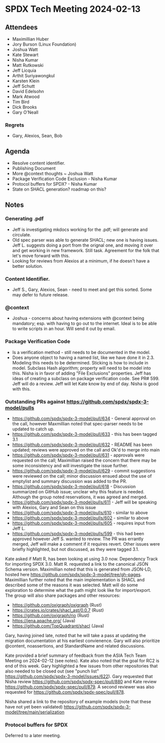 # SPDX Tech Meeting 2024-02-13

## Attendees
* Maximillian Huber
* Jory Burson (Linux Foundation)
* Joshua Watt
* Kate Stewart
* Nisha Kumar
* Matt Rutkowski
* Jeff Licquia
* Arthit Suriyawongkul
* Karsten Klein
* Jeff Schutt
* David Edelsohn
* Mark Atwood
* Tim Bird
* Dick Brooks
* Gary O'Neall

### Regrets
* Gary, Alexios, Sean, Bob

## Agenda
* Resolve content identifier.
* Publishing Document
* More @context thoughts ~ Joshua Watt
* Package Verification Code Exclusion - Nisha Kumar
* Protocol buffers for SPDX? - Nisha Kumar
* State on SHACL generation?   roadmap on this?

## Notes
### Generating .pdf
* Jeff is investigating mkdocs working for the .pdf;  will generate and circulate. 
* Old spec parser was able to generate SHACL;  new one is having issues.    Jeff L. suggests doing a port from the orignal one, and moving it over and get working in new framework.  Still task.    Agreement for the folk that let's move forward with this.  
* Looking for reviews from Alexios at a minimum, if he doesn't have a better solution. 

### Content Identifier.
* Jeff S.,  Gary, Alexios,  Sean - need to meet and get this sorted.    Some may defer to future release.

### @context
* Joshua - concerns about having extensions with @context being mandatory;  esp. with having to go out to the internet.  Ideal is to be able to write scripts in an hour.  Will send it out by email. 

### Package Verification Code 
* Is a verification method - still needs to be documented in the model.
* Does anyone object to having a named list,  like we have done it in 2.3.    Modeling this needs to be determined.   Sticking is how to include in model.    Subclass Hash algorithm;  property will need to be model into this.   Nisha is in favor of adding "File Exclusions" properties.   Jeff has ideas of creating a subclass on package verification code.    See PR# 599.  Jeff will do a review.  Jeff will let Kate know by end of day.   Nisha is good with this.   

### Outstanding PRs against https://github.com/spdx/spdx-3-model/pulls
* https://github.com/spdx/spdx-3-model/pull/634 - General approval on the call, however Maxmillian noted that spec-parser needs to be updated to catch up.
* https://github.com/spdx/spdx-3-model/pull/633 - this has been tagged 3.1
* https://github.com/spdx/spdx-3-model/pull/632 - README has been updated; reviews were approved on the call and Ok'd to merge into main
* https://github.com/spdx/spdx-3-model/pull/631 - approvals were requested on the call; Maximillian raised the concern that there may be some inconsistency and will investigate the issue further.
* https://github.com/spdx/spdx-3-model/pull/629 - commit suggestions were reviewed on the call; minor discussion ensued about the use of emptylist and summary discussion was added to the PR.
* https://github.com/spdx/spdx-3-model/pull/618 - Discussion summarized on GitHub issue; unclear why this feature is needed. Although the group noted reservations, it was agreed and merged.
* https://github.com/spdx/spdx-3-model/pulls/611 - Jeff will be speaking with Alexios, Gary and Sean on this issue
* https://github.com/spdx/spdx-3-model/pulls/610 - similar to above
* https://github.com/spdx/spdx-3-model/pulls/602 - similar to above
* https://github.com/spdx/spdx-3-model/pulls/605 - requires input from Jeff L.
* https://github.com/spdx/spdx-3-model/pulls/599 - this had been approved however Jeff S. wanted to review. The PR was errantly merged, Jeff will make a comment if it requires revert.
Other issues were briefly highlighted, but not discussed, as they were tagged 3.1.

Kate asked if Matt R, has been looking at using 3.0 now.   Dependency Track for importing SPDX 3.0.
Matt R. requested a link to the canonical JSON Schema version. Maximillian noted that this is generated from JSON-LD, hosted here https://github.com/spdx/spdx-3-model/tree/gh-pages. Maximillian further noted that the main implementation is SHACL and described some of the reasons it was selected. Matt will do some exploration to determine what the path might look like for import/export. The group will also share packages and other resources:
* https://github.com/oxigraph/oxigraph (Rust)
* https://crates.io/crates/shacl_ast/0.0.7 (Rust)
* https://github.com/oxigraph/rio (Rust)
* https://jena.apache.org/ (Java)
* https://github.com/TopQuadrant/shacl (Java)
    
Gary, having joined late, noted that he will take a pass at updating the migration documentation at his earliest convienence. Gary will also prioritize @content, noassertions, and StandardName and related discussions.

Kate provided a brief summary of feedback from the ASIA Tech Team Meeting on 2024-02-12 (see notes). Kate also noted that the goal for RC2 is end of this week. Gary highlighted a few issues from other repositories that also needed to be closed out (see "punch list" https://github.com/spdx/spdx-3-model/issues/622). Gary requested that Nisha review https://github.com/spdx/spdx-spec/pull/880 and Kate review https://github.com/spdx/spdx-spec/pull/879. A second reviewer was also requested for https://github.com/spdx/spdx-spec/pull/878. 

Nisha shared a link to the repository of example models (note that these have not yet been validated) https://github.com/spdx/spdx-3-model/tree/main/serialization

### Protocol buffers for SPDX
Deferred to a later meeting.
